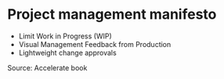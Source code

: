 # Project management manifesto

* Limit Work in Progress (WIP)&#x20;
* Visual Management Feedback from Production&#x20;
* Lightweight change approvals

Source: Accelerate book

